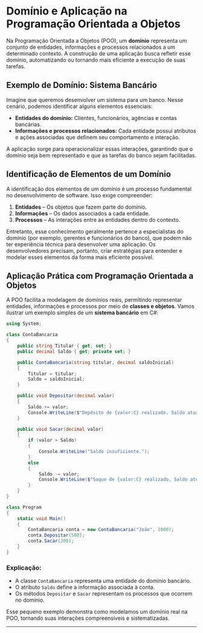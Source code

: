 # Domínio e Aplicação na Programação Orientada a Objetos

Na Programação Orientada a Objetos (POO), um **domínio** representa um conjunto de entidades, informações e processos relacionados a um determinado contexto. A construção de uma aplicação busca refletir esse domínio, automatizando ou tornando mais eficiente a execução de suas tarefas.

## Exemplo de Domínio: Sistema Bancário

Imagine que queremos desenvolver um sistema para um banco. Nesse cenário, podemos identificar alguns elementos essenciais:

- **Entidades do domínio:** Clientes, funcionários, agências e contas bancárias.
- **Informações e processos relacionados:** Cada entidade possui atributos e ações associadas que definem seu comportamento e interação.

A aplicação surge para operacionalizar essas interações, garantindo que o domínio seja bem representado e que as tarefas do banco sejam facilitadas.

## Identificação de Elementos de um Domínio

A identificação dos elementos de um domínio é um processo fundamental no desenvolvimento de software. Isso exige compreender:

1. **Entidades** – Os objetos que fazem parte do domínio.
2. **Informações** – Os dados associados a cada entidade.
3. **Processos** – As interações entre as entidades dentro do contexto.

Entretanto, esse conhecimento geralmente pertence a especialistas do domínio (por exemplo, gerentes e funcionários do banco), que podem não ter experiência técnica para desenvolver uma aplicação. Os desenvolvedores precisam, portanto, criar estratégias para entender e modelar esses elementos da forma mais eficiente possível.

## Aplicação Prática com Programação Orientada a Objetos

A POO facilita a modelagem de domínios reais, permitindo representar entidades, informações e processos por meio de **classes e objetos**. Vamos ilustrar um exemplo simples de um **sistema bancário** em C#:

```csharp
using System;

class ContaBancaria
{
    public string Titular { get; set; }
    public decimal Saldo { get; private set; }

    public ContaBancaria(string titular, decimal saldoInicial)
    {
        Titular = titular;
        Saldo = saldoInicial;
    }

    public void Depositar(decimal valor)
    {
        Saldo += valor;
        Console.WriteLine($"Depósito de {valor:C} realizado. Saldo atual: {Saldo:C}");
    }

    public void Sacar(decimal valor)
    {
        if (valor > Saldo)
        {
            Console.WriteLine("Saldo insuficiente.");
        }
        else
        {
            Saldo -= valor;
            Console.WriteLine($"Saque de {valor:C} realizado. Saldo atual: {Saldo:C}");
        }
    }
}

class Program
{
    static void Main()
    {
        ContaBancaria conta = new ContaBancaria("João", 1000);
        conta.Depositar(500);
        conta.Sacar(300);
    }
}
```

### Explicação:

- A classe `ContaBancaria` representa uma entidade do domínio bancário.
- O atributo `Saldo` define a informação associada à conta.
- Os métodos `Depositar` e `Sacar` representam os processos que ocorrem no domínio.

Esse pequeno exemplo demonstra como modelamos um domínio real na POO, tornando suas interações compreensíveis e sistematizadas.

---
